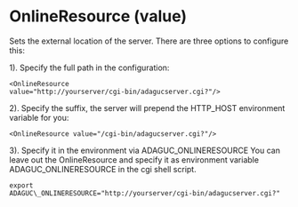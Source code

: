 OnlineResource (value)
======================

Sets the external location of the server. There are three options to
configure this:

1). Specify the full path in the configuration:
```
<OnlineResource
value="http://yourserver/cgi-bin/adagucserver.cgi?"/>
```

2). Specify the suffix, the server will prepend the HTTP\_HOST
environment variable for you:
```
<OnlineResource value="/cgi-bin/adagucserver.cgi?"/>
```

3). Specify it in the environment via ADAGUC\_ONLINERESOURCE
You can leave out the OnlineResource and specify it as environment
variable ADAGUC\_ONLINERESOURCE in the cgi shell script.
```
export
ADAGUC\_ONLINERESOURCE="http://yourserver/cgi-bin/adagucserver.cgi?"
```
